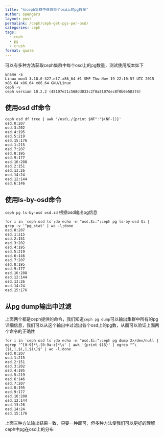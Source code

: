 ```yaml
---
title: "从ceph集群中获取每个osd上的pg数量"
author: opengers
layout: post
permalink: /ceph/ceph-get-pgs-per-osd/
categories: ceph
tags:
  - ceph
  - pg
  - crush
format: quote
---
```


可以有多种方法获取ceph集群中每个osd上的pg数量，测试使用版本如下

``` shell
uname -a
Linux mon3 3.10.0-327.el7.x86_64 #1 SMP Thu Nov 19 22:10:57 UTC 2015 x86_64 x86_64 x86_64 GNU/Linux
ceph -v
ceph version 10.2.2 (45107e21c568dd033c2f0a3107dec8f0b0e58374)
```

## 使用osd df命令   

``` shell
ceph osd df tree | awk '/osd\./{print $NF":"$(NF-1)}'
osd.0:207
osd.3:202
osd.4:195
osd.5:219
osd.15:176
osd.1:215
osd.7:207
osd.8:195
osd.9:177
osd.10:208
osd.2:151
osd.13:26
osd.14:24
osd.12:144
osd.6:146
 ```

## 使用ls-by-osd命令   
 
`ceph pg ls-by-osd osd.id` 根据osd输出pg信息  

``` shell
for i in `ceph osd ls`;do echo -n "osd.$i:";ceph pg ls-by-osd $i | grep -v '^pg_stat' | wc -l;done
osd.0:207
osd.1:215
osd.2:151
osd.3:202
osd.4:195
osd.5:219
osd.6:146
osd.7:207
osd.8:195
osd.9:177
osd.10:208
osd.12:144
osd.13:26
osd.14:24
osd.15:176
```

## 从pg dump输出中过滤    

上面两个都是ceph提供的命令，我们知道`ceph pg dump`可以输出集群中所有的pg详细信息，我们可以从这个输出中过滤出各个osd上的pg数，从而可以验证上面两个命令的正确性  

``` shell
for i in `ceph osd ls`;do echo -n "osd.$i:";ceph pg dump 2>/dev/null | egrep '^[0-9]*\.[0-9a-z]*\s' | awk '{print $15}' | egrep "^\[$i,|,$i,|,$i\]$" | wc -l;done
osd.0:207
osd.1:215
osd.2:151
osd.3:202
osd.4:195
osd.5:219
osd.6:146
osd.7:207
osd.8:195
osd.9:177
osd.10:208
osd.12:144
osd.13:26
osd.14:24
osd.15:176
```

上面三种方法输出结果一致，只要一种即可，但多种方法使我们可以更好的理解ceph中pg在osd上的分布    